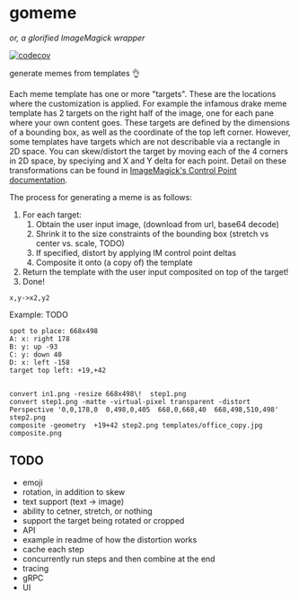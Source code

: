 # gomeme
_or, a glorified ImageMagick wrapper_

[![codecov](https://codecov.io/gh/nickysemenza/gomeme/branch/main/graph/badge.svg?token=gwRNGI4hpe)](https://codecov.io/gh/nickysemenza/gomeme)

generate memes from templates 👌

Each meme template has one or more "targets". These are the locations where the customization is applied. For example the infamous drake meme template has 2 targets on the right half of the image, one for each pane where your own content goes. These targets are defined by the dimensions of a bounding box, as well as the coordinate of the top left corner. However, some templates have targets which are not describable via a rectangle in 2D space. You can skew/distort the target by moving each of the 4 corners in 2D space, by speciying and X and Y delta for each point. Detail on these transformations can be found in [ImageMagick's Control Point documentation](http://www.imagemagick.org/Usage/distorts/#control_points).

The process for generating a meme is as follows:
1. For each target:
   1. Obtain the user input image, (download from url, base64 decode)
   2. Shrink it to the size constraints of the bounding box (stretch vs center vs. scale, TODO)
   3. If specified, distort by applying IM control point deltas
   4. Composite it onto (a copy of) the template
2. Return the template with the user input composited on top of the target!
3. Done!

`x,y->x2,y2`

Example: TODO


```
spot to place: 668x498
A: x: right 178
B: y: up -93
C: y: down 40
D: x: left -158
target top left: +19,+42


convert in1.png -resize 668x498\!  step1.png
convert step1.png -matte -virtual-pixel transparent -distort Perspective '0,0,178,0  0,498,0,405  668,0,668,40  668,498,510,498' step2.png
composite -geometry  +19+42 step2.png templates/office_copy.jpg composite.png
```

## TODO

* emoji
* rotation, in addition to skew
* text support (text -> image)
* ability to cetner, stretch, or nothing
* support the target being rotated or cropped
* API
* example in readme of how the distortion works
* cache each step
* concurrently run steps and then combine at the end
* tracing
* gRPC
* UI